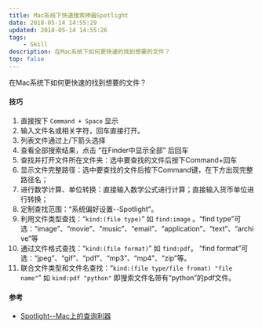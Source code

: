 ```yaml
---
title: Mac系统下快速搜索神器Spotlight
date: 2018-05-14 14:55:29
updated: 2018-05-14 14:55:26
tags:
    - Skill
description: 在Mac系统下如何更快速的找到想要的文件？
top: false
---
```


在Mac系统下如何更快速的找到想要的文件？

#### 技巧

1. 直接按下 `Command + Space` 显示
2. 输入文件名或相关字符，回车直接打开。
3. 列表文件通过上/下箭头选择
4. 查看全部搜索结果，点击 “在Finder中显示全部” 后回车
5. 查找并打开文件所在文件夹：选中要查找的文件后按下Command+回车
6. 显示文件完整路径：选中要查找的文件后按下Command键，在下方出现完整路径名；
7. 进行数学计算、单位转换：直接输入数学公式进行计算；直接输入货币单位进行转换；
8. 定制查找范围：“系统偏好设置--Spotlight”。
9. 利用文件类型查找：“`kind:(file type)`” 如 `find:image` 。“find type”可选：“image”、“movie”、“music”、“email”、“application”、“text”、“archive”等
10. 通过文件格式查找：“`kind:(file format)`” 如 `find:pdf`。 “find format”可选：“jpeg”、“gif”、“pdf”、“mp3”、“mp4”、“zip”等。
11. 联合文件类型和文件名查找：“`kind:(file type/file fromat) "file name"`” 如 `kind:pdf "python"` 即搜索文件名带有“python”的pdf文件。

#### 参考

* [Spotlight--Mac上的查询利器](https://zhuanlan.zhihu.com/p/29796308)

